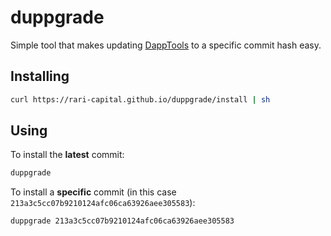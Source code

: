 # duppgrade

Simple tool that makes updating [DappTools](https://github.com/dapphub/dapptools) to a specific commit hash easy.

## Installing

```sh
curl https://rari-capital.github.io/duppgrade/install | sh
```

## Using

To install the **latest** commit:

```sh
duppgrade
```

To install a **specific** commit (in this case `213a3c5cc07b9210124afc06ca63926aee305583`):

```sh
duppgrade 213a3c5cc07b9210124afc06ca63926aee305583
```
